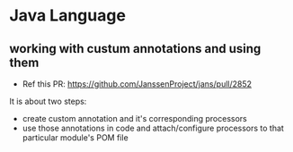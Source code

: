 # Java Language

## working with custum annotations and using them

- Ref this PR: https://github.com/JanssenProject/jans/pull/2852

It is about two steps:
- create custom annotation and it's corresponding processors
- use those annotations in code and attach/configure processors to that particular module's POM file



